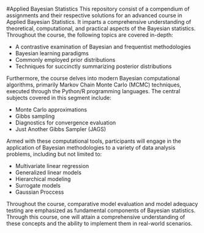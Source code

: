 #Applied Bayesian Statistics
This repository consist of a compendium of assignments and their respective solutions for an advanced course in Applied Bayesian Statistics. It imparts a comprehensive understanding of theoretical, computational, and practical aspects of the Bayesian statistics.
Throughout the course, the following topics are covered in-depth:
  - A contrastive examination of Bayesian and frequentist methodologies
  - Bayesian learning paradigms
  - Commonly employed prior distributions
  - Techniques for succinctly summarizing posterior distributions
 
Furthermore, the course delves into modern Bayesian computational algorithms, primarily Markov Chain Monte Carlo (MCMC) techniques, executed through the Python/R programming languages. The central subjects covered in this segment include:
  - Monte Carlo approximations
  - Gibbs sampling
  - Diagnostics for convergence evaluation
  - Just Another Gibbs Sampler (JAGS)

Armed with these computational tools, participants will engage in the application of Bayesian methodologies to a variety of data analysis problems, including but not limited to:
  - Multivariate linear regression
  - Generalized linear models
  - Hierarchical modeling
  - Surrogate models
  - Gaussian Proccess

Throughout the course, comparative model evaluation and model adequacy testing are emphasized as fundamental components of Bayesian statistics. Through this course, one will attain a comprehensive understanding of these concepts and the ability to implement them in real-world scenarios.
